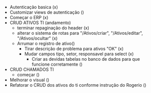 -   Autenticação basica (x)
-   Customizar views de autenticação ()
-   Começar o ERP (x)
-   CRUD ATIVOS TI (andamento)
    -   terminar repaginação do header (x)
    -   alterar o sistema de rotas para "/Ativos/criar", "/Ativos/editar", "/Ativos/ocultar" (x)
    -   Arrumar o registro de ativo()
        - Tirar descrição de problema para ativos "OK" (x)
        - Mudar campos tipo, setor, responsavel para select (x)
            -   Criar as devidas tabelas no banco de dados para que funcione corretamente ()
-   CRUD CHAMADOS TI
    - começar ()
-   Melhorar o visual ()
-   Refatorar o CRUD dos ativos do ti conforme instrução do Rogerio ()